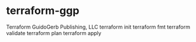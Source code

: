 # terraform-ggp
Terraform GuidoGerb Publishing, LLC
terraform init
terraform fmt
terraform validate
terraform plan
terraform apply